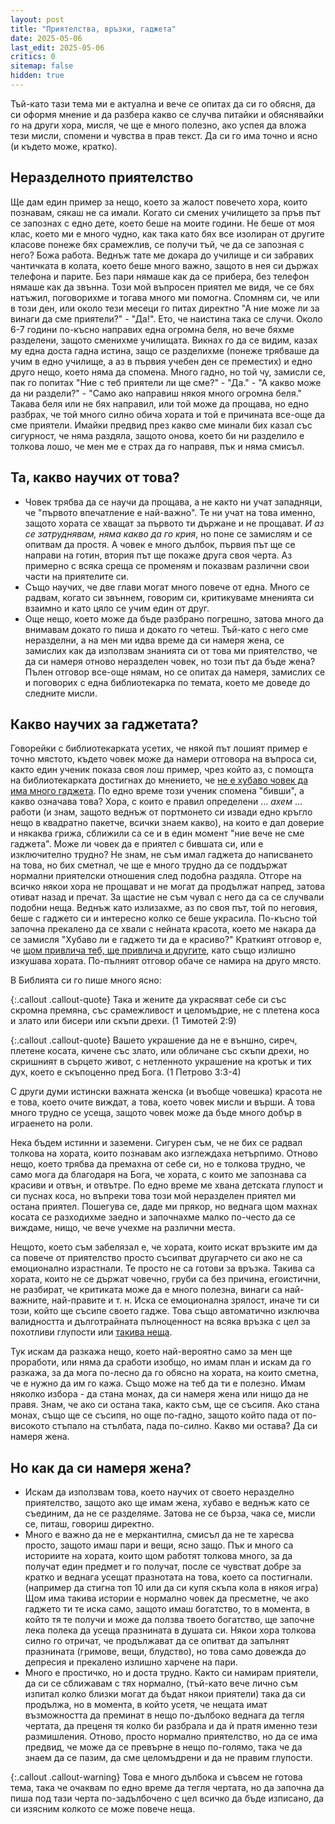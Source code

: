 ```yaml
---
layout: post
title: "Приятелства, връзки, гаджета"
date: 2025-05-06
last_edit: 2025-05-06
critics: 0
sitemap: false
hidden: true
---
```


Тъй-като тази тема ми е актуална и вече се опитах да си го обясня, да си оформя мнение и да разбера какво се случва питайки и обяснявайки го на други хора, мисля, че ще е много полезно, ако успея да вложа тези мисли, спомени и чувства в прав текст. Да си го има точно и ясно (и където може, кратко).

## Неразделното приятелство
Ще дам един пример за нещо, което за жалост повечето хора, които познавам, сякаш не са имали. Когато си смених училището за пръв път се запознах с едно дете, което беше на моите години. Не беше от моя клас, което ми е много чудно, как така като бях все изолиран от другите класове понеже бях срамежлив, се получи тъй, че да се запозная с него? Божа работа. Веднъж тате ме докара до училище и си забравих чантичката в колата, което беше много важно, защото в нея си държах телефона и парите. Без пари нямаше как да се прибера, без телефон нямаше как да звънна. Този мой въпросен приятел ме видя, че се бях натъжил, поговорихме и тогава много ми помогна. Спомням си, че или в този ден, или около тези месеци го питах директно "А ние може ли за винаги да сме приятели?" - "Да!". Ето, че наистина така се случи. Около 6-7 години по-късно направих една огромна беля, но вече бяхме разделени, защото сменихме училищата. Викнах го да се видим, казах му една доста гадна истина, защо се разделихме (понеже трябваше да учим в едно училище, а аз в първия учебен ден се преместих) и едно друго нещо, което няма да спомена. Много гадно, но той чу, замисли се, пак го попитах "Ние с теб приятели ли ще сме?" - "Да." - "А какво може да ни раздели?" - "Само ако направиш някоя много огромна беля." Такава беля или не бях направил, или той може да прощава, но едно разбрах, че той много силно обича хората и той е причината все-още да сме приятели. Имайки предвид през какво сме минали бих казал със сигурност, че няма раздяла, защото онова, което би ни разделило е толкова лошо, че мен ме е страх да го направя, пък и няма смисъл.

## Та, какво научих от това?
- Човек трябва да се научи да прощава, а не както ни учат западняци, че "първото впечатление е най-важно". Те ни учат на това именно, защото хората се хващат за първото ти държане и не прощават. *И аз се затруднявам, няма какво да го крия*, но поне се замислям и се опитвам да простя. А човек е много дълбок, първия път ще се направи на готин, втория път ще покаже друга своя черта. Аз примерно с всяка среща се променям и показвам различни свои части на приятелите си.
- Също научих, че две глави могат много повече от една. Много се радвам, когато си звъннем, говорим си, критикуваме мненията си взаимно и като цяло се учим един от друг.
- Още нещо, което може да бъде разбрано погрешно, затова много да внимавам докато го пиша и докато го четеш. Тъй-като с него сме неразделни, а на мен ми идва време да си намеря жена, се замислих как да използвам знанията си от това ми приятелство, че да си намеря отново неразделен човек, но този път да бъде жена? Пълен отговор все-още нямам, но се опитах да намеря, замислих се и поговорих с една библиотекарка по темата, което ме доведе до следните мисли.

## Какво научих за гаджетата?
Говорейки с библиотекарката усетих, че някой път лошият пример е точно мястото, където човек може да намери отговора на въпроса си, както един ученик показа своя лош пример, чрез който аз, с помощта на библиотекарката достигнах до мнението, че <u>не е хубаво човек да има много гаджета</u>. По едно време този ученик спомена "бивши", а какво означава това? Хора, с които е правил определени ... *ахем* ... работи (и знам, защото веднъж от портмонето си извади едно кръгло нещо в квадратно пакетче, всички знаем какво), на които е дал доверие и някаква грижа, сближили са се и в един момент "ние вече не сме гаджета". Може ли човек да е приятел с бившата си, или е изключително трудно? Не знам, не съм имал гаджета до написването на това, но бих сметнал, че ще е много трудно да се поддържат нормални приятелски отношения след подобна раздяла. Отгоре на всичко някои хора не прощават и не могат да продължат напред, затова отиват назад и пречат. За щастие не съм чувал с него да са се случвали подобни неща. Веднъж като излизахме, аз по своя път, той по неговия, беше с гаджето си и интересно колко се беше украсила. По-късно той започна прекалено да се хвали с нейната красота, което ме накара да се замисля "Хубаво ли е гаджето ти да е красиво?" Краткият отговор е, че <u>щом привлича теб, ще привлича и другите</u>, като също излишно изкушава хората. По-пълният отговор обаче се намира на друго място.

В Библията си го пише много ясно:

{:.callout .callout-quote}
Така и жените да украсяват себе си със скромна премяна, със срамежливост и целомъдрие, не с плетена коса и злато или бисери или скъпи дрехи. (1 Тимотей 2:9)

{:.callout .callout-quote}
Вашето украшение да не е външно, сиреч, плетене косата, кичене със злато, или обличане със скъпи дрехи, но скришният в сърцето живот, с нетленното украшение на кротък и тих дух, което е скъпоценно пред Бога. (1 Петрово 3:3-4)

С други думи истински важната женска (и въобще човешка) красота не е това, което очите виждат, а това, което човек мисли и върши. А това много трудно се усеща, защото човек може да бъде много добър в играенето на роли.

Нека бъдем истинни и заземени. Сигурен съм, че не бих се радвал толкова на хората, които познавам ако изглеждаха нетърпимо. Отново нещо, което трябва да премахна от себе си, но е толкова трудно, че само мога да благодаря на Бога, че хората, с които ме запознава са красиви и отвън, и отвътре. По едно време ме хвана детската глупост и си пуснах коса, но въпреки това този мой неразделен приятел ми остана приятел. Пошегува се, даде ми прякор, но веднага щом махнах косата се разходихме заедно и започнахме малко по-често да се виждаме, нищо, че вече учехме на различни места.

Нещото, което съм забелязал е, че хората, които искат връзките им да са повече от приятелство просто съсипват другарчето си ако не са емоционално израстнали. Те просто не са готови за връзка. Такива са хората, които не се държат човечно, груби са без причина, егоистични, не разбират, че критиката може да е много полезна, винаги са най-важните, най-правите и т. н. Иска се емоционална зрялост, иначе ти си този, който ще съсипе своето гадже. Това също автоматично изключва валидността и дълготрайната пълноценност на всяка връзка с цел за похотливи глупости или [такива неща](https://youtu.be/vXv9FoutX2Y&t=401).

Тук искам да разкажа нещо, което най-вероятно само за мен ще проработи, или няма да сработи изобщо, но имам план и искам да го разкажа, за да мога по-лесно да го обясно на хората, на които сметна, че е нужно да им го кажа. Също може на теб да ти е полезно. Имам няколко избора - да стана монах, да си намеря жена или нищо да не правя. Знам, че ако си остана така, както съм, ще се съсипя. Ако стана монах, също ще се съсипя, но още по-гадно, защото който пада от по-високото стъпало на стълбата, пада по-силно. Какво ми остава? Да си намеря жена.

## Но как да си намеря жена?
- Искам да използвам това, което научих от своето неразделно приятелство, защото ако ще имам жена, хубаво е веднъж като се съединим, да не се разделяме. Затова не се бърза, чака се, мисли се, питаш, говориш директно.
- Много е важно да не е меркантилна, смисъл да не те харесва просто, защото имаш пари и вещи, ясно защо. Пък и много са историите на хората, които щом работят толкова много, за да получат един предмет и го получат, после се чувстват добре за кратко и веднага усещат празнотата на това, което са постигнали. (например да стигна топ 10 или да си купя скъпа кола в някоя игра) Щом има такива истории е нормално човек да пресметне, че ако гаджето ти те иска само, защото имаш богатство, то в момента, в който тя те получи и може да ползва твоето богатство, ще започне лека полека да усеща празнината в душата си. Някои хора толкова силно го отричат, че продължават да се опитват да запълнят празнината (гримове, вещи, блудство), но това само довежда до депресия и прекалено излишно харчене на пари.
- Много е простичко, но и доста трудно. Както си намирам приятели, да си се сближавам с тях нормално, (тъй-като вече лично съм изпитал колко близки могат да бъдат някои приятели) така да си продължа, но в момента, в който усетя, че нещата имат възможността да преминат в нещо по-дълбоко веднага да тегля чертата, да преценя тя колко би разбрала и да ѝ пратя именно тези размишления. Отново, просто нормално приятелство, но да се има предвид, че може да се превърне в нещо по-голямо, така че да знаем да се пазим, да сме целомъдрени и да не правим глупости.

{:.callout .callout-warning}
Това е много дълбока и съвсем не готова тема, така че очаквам по едно време да тегля чертата, но да започна да пиша под тази черта по-задълбочено с цел всичко да бъде изписано, да си изясним колкото се може повече неща.

